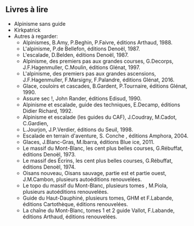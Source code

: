 ## Livres à lire

* Alpinisme sans guide
* Kirkpatrick
* Autres à regarder:
    * Alpinismes, B.Amy, P.Beghin, P.Faivre, éditions Arthaud, 1988.
    * L'alpinisme, P.de Bellefon, éditions Denoël, 1987.
    * L'escalade, D.Belden, éditions Denoël, 1987.
    * Alpinisme, des premiers pas aux grandes courses, G.Decorps, J.F.Hagenmuller, C.Moulin, éditions Glénat, 1997.
    * L'alpinisme, des premiers pas aux grandes ascensions, J.F.Hagenmuller, F.Marsigny, F.Palandre, éditions Glénat, 2016.
    * Glace, couloirs et cascades, B.Gardent, P.Tournaire, éditions Glénat, 1990.
    * Assure sec !, John Rander, éditions Edisud, 1990.
    * Alpinisme et escalade, guide des techniques, E.Decamp, éditions Didier Richard, 1992.
    * Alpinisme et escalade (les guides du CAF), J.Coudray, M.Cadot, C.Gardien,
    * L.Jourjon, J.P.Verdier, éditions du Seuil, 1998.
    * Escalade en terrain d'aventure, S. Conche , éditions Amphora, 2004.
    * Glaces, J.Blanc-Gras, M.Ibarra, éditions Blue ice, 2011.
    * Le massif du Mont-Blanc, les cent plus belles courses, G.Rébuffat, éditions Denoël, 1973.
    * Le massif des Écrins, les cent plus belles courses, G.Rébuffat, éditions Denoël, 1974.
    * Oisans nouveau, Oisans sauvage, partie est et partie ouest, J.M.Cambon, plusieurs autoéditions renouvelées.
    * Le topo du massif du Mont-Blanc, plusieurs tomes , M.Piola, plusieurs autoéditions renouvelées.
    * Guide du Haut-Dauphiné, plusieurs tomes, GHM et F.Labande, éditions Cartothèque, éditions renouvelées.
    * La chaîne du Mont-Blanc, tomes 1 et 2 guide Vallot, F.Labande, éditions Arthaud, éditions renouvelées.